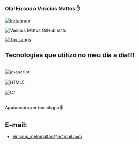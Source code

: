
### Olá! Eu sou o Vinicius Mattos ✋

[![Instagram](https://img.shields.io/badge/Instagram-E4405F?style=for-the-badge&logo=instagram&logoColor=white)](https://instagram.com/vinimattos__)

![Vinicius Mattos GitHub stats](https://github-readme-stats.vercel.app/api?username=viniciusmmattos&show_icons=true&theme=dracula)

[![Top Langs](https://github-readme-stats.vercel.app/api/top-langs/?username=viniciusmmattos&layout=compact)](https://github.com/viniciusmmattos/github-readme-stats)

## Tecnologias que utilizo no meu dia a dia!!!

<div style="display: inline_block"><br/>
<img olign="center" alt="javascript" src="https://img.shields.io/badge/JavaScript-F7DF1E?style=for-the-badge&logo=javascript&logoColor=black"/>
<div style="display: inline_block"><br/>
<img olign="center" alt="HTML5" src="https://img.shields.io/badge/HTML5-E34F26?style=for-the-badge&logo=html5&logoColor=white"/>
<div style="display: inline_block"><br/>
<img olign="center" alt="C#" src="https://img.shields.io/badge/C%23-239120?style=for-the-badge&logo=c-sharp&logoColor=white"/>
<div style="display: inline_block"><br/>
  
  Apaixonado por tecnologia 🖥️
  
  ## E-mail:
  - Vinicius_melomattos@hotmail.com<br/>
  
